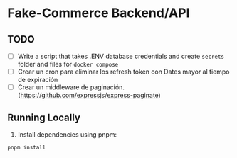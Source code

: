 # Fake-Commerce Backend/API

## TODO

- [ ] Write a script that takes .ENV database credentials and create `secrets` folder and files for `docker compose`
- [ ] Crear un cron para eliminar los refresh token con Dates mayor al tiempo de expiración
- [ ] Crear un middleware de paginación. (<https://github.com/expressjs/express-paginate>)

## Running Locally

1. Install dependencies using pnpm:

```sh
pnpm install
```
